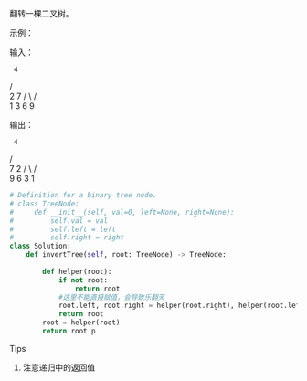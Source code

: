 翻转一棵二叉树。

示例：

输入：

     4
   /   \
  2     7
 / \   / \
1   3 6   9

输出：

     4
   /   \
  7     2
 / \   / \
9   6 3   1



```python
# Definition for a binary tree node.
# class TreeNode:
#     def __init__(self, val=0, left=None, right=None):
#         self.val = val
#         self.left = left
#         self.right = right
class Solution:
    def invertTree(self, root: TreeNode) -> TreeNode:
        
        def helper(root):
            if not root:
                return root
            #这里不能直接赋值，会导致乐翻天
            root.left, root.right = helper(root.right), helper(root.left )
            return root
        root = helper(root)
        return root p
```



Tips

1. 注意递归中的返回值